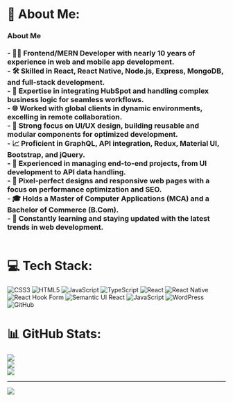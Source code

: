 # 💫 About Me:
### About Me<br><br>- 👨‍💻 **Frontend/MERN Developer** with nearly **10 years of experience** in web and mobile app development.<br>- 🛠 Skilled in **React**, **React Native**, **Node.js**, **Express**, **MongoDB**, and **full-stack development**.<br>- 🔄 Expertise in integrating **HubSpot** and handling **complex business logic** for seamless workflows.<br>- 🌐 Worked with **global clients** in dynamic environments, excelling in **remote collaboration**.<br>- 🎨 Strong focus on **UI/UX design**, building reusable and modular components for optimized development.<br>- 📈 Proficient in **GraphQL**, **API integration**, **Redux**, **Material UI**, **Bootstrap**, and **jQuery**.<br>- 🔧 Experienced in managing **end-to-end projects**, from UI development to API data handling.<br>- 🎯 **Pixel-perfect designs** and **responsive web pages** with a focus on performance optimization and SEO.<br>- 🎓 Holds a **Master of Computer Applications (MCA)** and a **Bachelor of Commerce (B.Com)**.<br>- 🚀 Constantly learning and staying updated with the latest trends in **web development**.<br><br>


# 💻 Tech Stack:
![CSS3](https://img.shields.io/badge/css3-%231572B6.svg?style=for-the-badge&logo=css3&logoColor=white) ![HTML5](https://img.shields.io/badge/html5-%23E34F26.svg?style=for-the-badge&logo=html5&logoColor=white) ![JavaScript](https://img.shields.io/badge/javascript-%23323330.svg?style=for-the-badge&logo=javascript&logoColor=%23F7DF1E) ![TypeScript](https://img.shields.io/badge/typescript-%23007ACC.svg?style=for-the-badge&logo=typescript&logoColor=white) ![React](https://img.shields.io/badge/react-%2320232a.svg?style=for-the-badge&logo=react&logoColor=%2361DAFB) ![React Native](https://img.shields.io/badge/react_native-%2320232a.svg?style=for-the-badge&logo=react&logoColor=%2361DAFB) ![React Hook Form](https://img.shields.io/badge/React%20Hook%20Form-%23EC5990.svg?style=for-the-badge&logo=reacthookform&logoColor=white) ![Semantic UI React](https://img.shields.io/badge/Semantic%20UI%20React-%2335BDB2.svg?style=for-the-badge&logo=SemanticUIReact&logoColor=white) ![JavaScript](https://img.shields.io/badge/javascript-%23323330.svg?style=for-the-badge&logo=javascript&logoColor=%23F7DF1E) ![WordPress](https://img.shields.io/badge/WordPress-%23117AC9.svg?style=for-the-badge&logo=WordPress&logoColor=white) ![GitHub](https://img.shields.io/badge/github-%23121011.svg?style=for-the-badge&logo=github&logoColor=white)
# 📊 GitHub Stats:
![](https://github-readme-stats.vercel.app/api?username=adminkaran123i&theme=dark&hide_border=false&include_all_commits=false&count_private=false)<br/>
![](https://github-readme-streak-stats.herokuapp.com/?user=adminkaran123i&theme=dark&hide_border=false)<br/>
![](https://github-readme-stats.vercel.app/api/top-langs/?username=adminkaran123&theme=dark&hide_border=false&include_all_commits=false&count_private=false&layout=compact)

---
[![](https://visitcount.itsvg.in/api?id=adminkaran123&icon=0&color=0)](https://visitcount.itsvg.in)

<!-- Proudly created with GPRM ( https://gprm.itsvg.in ) -->
